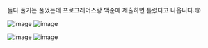 둘다 풀기는 풀었는데 프로그래머스랑 백준에 제출하면 틀렸다고 나옵니다.:upside_down_face:

![image](https://user-images.githubusercontent.com/77269204/121514020-81316c80-ca26-11eb-8394-4e699f9a1fd3.png)
![image](https://user-images.githubusercontent.com/77269204/121514049-8989a780-ca26-11eb-8df7-2ad82e12176e.png)

![image](https://user-images.githubusercontent.com/77269204/121514082-94dcd300-ca26-11eb-916f-007ee47ff7a7.png)
![image](https://user-images.githubusercontent.com/77269204/121514101-9e663b00-ca26-11eb-9d27-626e15088d3c.png)
